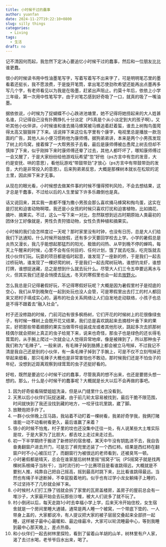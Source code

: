 ```yaml
---
title: 小时候干过的蠢事
author: yuanfan
date: 2024-11-27T19:22:10+0800
slug: silly things
categories:
  - Living
tags:
  - 生活
draft: no
---
```


<!--more-->

记不清因何而起，我忽然下定决心要追忆小时候干过的蠢事，然后和一位朋友比比谁更蠢。

很小的时候读书用中性油墨笔写字，写着写着写不出来字了，可是明明笔芯里的墨看着还挺长，我不愿浪费，于是旋开笔筒，拿出笔芯使劲吹希望还能再出点墨再多写几个字，有老师看见以为我是在吸墨，赶紧出声阻止。约莫十年后，依依上小学三年级，第一次用中性笔写字，由于对笔芯感到好奇吸了一口，就真的吸了一嘴油墨。

据依依说，小时候为了捉蝴蝶不小心跌进池塘里，她不记得将她捞起来的大人姓甚名谁，只记得自己没有扑腾挣扎十分淡定（PS真是个从小淡定到大的孩子啊）。又听其他小伙伴讲，小时候谁和谁去捅马蜂窝被马蜂追着赶着蜇，谁去上树掏鸟蛋爬得太高又狠狠摔了下来。话说摔下来这位名字里有个康字，电视里总是播放一款泡面的广告，其他人从小便习惯称他为康师傅。据狗弟弟讲，本来是两个小男孩发现了树上的鸟窝，接着撺了一大帮男孩子去看，最后是康师傅被怂恿爬上树去但却不慎摔了下来，似乎刚摔下来时康师傅还晕了过去，其他人都吓坏了，哪知康师傅过一会又醒了，于是大家纷纷给他游戏玩希望“忽”好他（ps方言中有忽的发音，大约是安抚、哄的意思），看他玩游戏“带鼓带劲”才放心（ps方言中有带鼓带劲的发音，大约是非常投入的意思）。后来狗弟弟反思，大概是那棵树本就长在松软的泥土里，因此摔下来才无事。

从现在的眼光看，小时候想去做某件事的时候不懂得预判风险，不会去想结果，这才总是干蠢事，不过给以后的人生里留下许多乐趣倒也是真。

话又说回来，其实我一直都不懂为撒小男孩会那么喜欢捅马蜂窝和掏鸟蛋，这实在是打扰和迫害动物啊喂，我还是小女孩的时候只喜欢打扰和迫害植物，比如摘花、摘叶、摘果实。不过，这么一写下来一对比，忽然联想到远古时期原始人类最初的团体分工好像就是，男性负责狩猎动物，女性负责种植和摘果实。

小时候的我们会怎样度过一天呢？那时家里没有时钟，也没有日历，总是大人们给我们下达通知，什么时候开始放假，还有多少天要回学校去上学。小学的暑假总是炎热又漫长，我几乎能想起那猛烈的阳光、极致的闷热、从早到晚不停的蝉鸣，每天上午醒来的时候，心里不会有任何目的、任何计划，饿了就去吃饭，吃完饭就去找小伙伴们玩。玩耍的项目都是临时起意，谁发现了一座新的桥，于是我们一起去过桥玩呐，谁发现了一棵好爬的树，于是我们一起去爬树玩呐，谁想钓龙虾，谁想打牌，谁想捉迷藏，总之是想到什么就去玩什么。尽管大人们三令五申要远离水与火，但其实我们还是会悄摸去[玩水](https://yuanfan.rbind.io/posts/water/)，冬天的寒假里也会一起去[放野火](https://yuanfan.rbind.io/posts/corner/#%e6%94%be%e9%87%8e%e7%81%ab)。

怎么我总是只记得暑假好玩，不记得寒假好玩呢？大概是因为暑假里村子是彻底的空心，我们从早到晚聚在一起到处玩也没人会管，可是寒假里出去打工的村人都回来又把村子填成实心的，遍布的社会关系网络让人们自发地走动联络，小孩子也总是不得不跟着去“融入社会”。

村子还没修路的时候，门前河边有很多枫杨树，它们开花的时候树上的花很像绿虫子，有时候一棵树上会既开花又结果，我们总是喜欢跳起来去摘枝叶垂下来的果实，好把那些带着翅膀的果实当做零件组装成龙或者其他形状，跳起多次去抓那树枝偶尔就会把树上真正的虫子给晃下来，说来也奇怪，那虫子也是绿色的还长得毛茸茸的，从手腕上爬过一次就会让人觉得异常地痒，像是被辣到了，所以那种虫子我们称为“毛辣子”。一般来讲，有毛辣子掉到胳膊上都会被立马甩掉，不过我记不清是我自己还是别的小伙伴，有一条毛辣子掉到了手腕上，可是不仅不立刻甩掉还举起来细看，那只毛辣子大概也是非常害怕也不敢动，那时候我们还是不怕虫子的年纪，没想到近距离观察到绿茸茸的虫子还挺好看的。

好啦，既然是要追忆小时候干过的蠢事，尽管我真的想不出来，也还是要摁头想一想的。那么，什么是小时候干的蠢事呢？大概就是长大以后不会再做的事吧。

1. 因为好奇偷看隔壁姐姐洗澡，但是从门缝里什么也没看到。
2. 天黑以后小伙伴们玩捉迷藏，由于前几轮太容易被找到，最后干脆不限范围，时间就快到了我还没找到藏的地方，一咬牙往坑里跳，崴了脚。
3. 放鞭炮把手炸了。
4. 一群小伙伴晚上压马路，我站着不动盯着一棵树看，我弟好奇学我，我俩打赌谁能一动不动看树看更久，最后谁赢了来着？
5. 很小的时候不怕鬼，村子里的坟也还没集中迁往一处，有人说某些大土堆实际是坟，于是大家为了比胆大，都去坟上走过来走过去。
6. 初一下半学期终于搬进了新修好的宿舍楼，某天中午没有钥匙进不去，我自告奋勇翻窗户进去开门，可是忘了裤兜里还装了一个西红柿。结果是西红柿在翻窗户时不小心被压烂了，而翻窗行为被很远的老师看到，还被臭骂一顿。
7. 小时暑假都是晴天，总会在谁家屋后树林里摇“摇窝子”玩（PS摇窝子就是找两棵树系根绳子当秋千），当时流行的一个比赛项目是看谁跳得远，大概就是不要别人推，纯靠自己把自己摇高，摇到最高时跳下来，比比看谁跳得最远。当然也有绳子半途断掉，不幸屁股着地的。似乎也有过学小龙女躺绳子上睡的，不过坚持不了几秒就会掉下来。
8. 小时候村人们打工挣了钱就会拆了家里的瓦房盖楼房，盖房子的屋前总会有一堆沙子，大家最开始会去玩那些沙堆，被大人们说多了就不玩了。
9. 村小倒闭以后，每天走路1小时去幸福小学上学，后来天冷开始住校，女生宿舍就是一个房间里睡大通铺，通常是两人睡一个被窝，一个带底下垫的、一人带身上盖的，大家都说冷，有人提议把大家的被子层层交叠起来全部挤一起睡，这样被子最中心最暖和、最边缘最冷，大家可以轮流睡最中心，等到我睡到最中心那天晚上，差点热昏。
10. 和小伙伴们一起去树林里探险，看到了留着山羊胡的山羊，树林里有户人家，渴了去讨水喝，老爷爷舀水出来，喝了。
